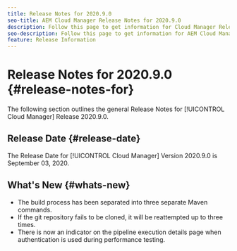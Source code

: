 ```yaml
---
title: Release Notes for 2020.9.0
seo-title: AEM Cloud Manager Release Notes for 2020.9.0
description: Follow this page to get information for Cloud Manager Release 2020.9.0
seo-description: Follow this page to get information for AEM Cloud Manager Release 2020.9.0
feature: Release Information
---
```

# Release Notes for 2020.9.0 {#release-notes-for}

The following section outlines the general Release Notes for [!UICONTROL Cloud Manager] Release 2020.9.0.

## Release Date {#release-date}

The Release Date for [!UICONTROL Cloud Manager] Version 2020.9.0 is September 03, 2020.

## What's New {#whats-new}

* The build process has been separated into three separate Maven commands.
* If the git repository fails to be cloned, it will be reattempted up to three times.
* There is now an indicator on the pipeline execution details page when authentication is used during performance testing.